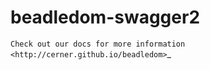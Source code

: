 beadledom-swagger2
==================

`Check out our docs for more information <http://cerner.github.io/beadledom>`_
